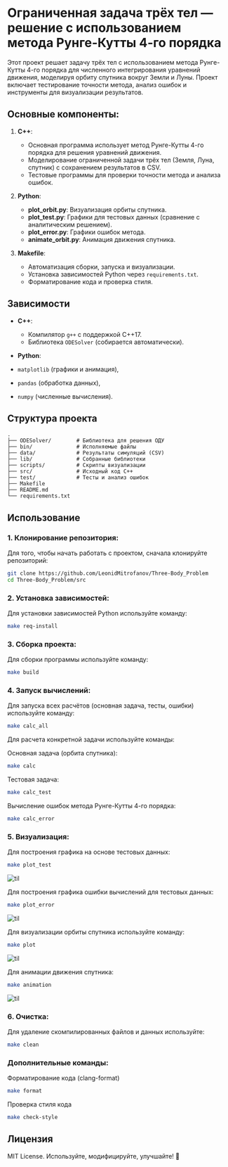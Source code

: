 # Ограниченная задача трёх тел — решение с использованием метода Рунге-Кутты 4-го порядка

Этот проект решает задачу трёх тел с использованием метода Рунге-Кутты 4-го порядка для численного интегрирования уравнений движения, моделируя орбиту спутника вокруг Земли и Луны. Проект включает тестирование точности метода, анализ ошибок и инструменты для визуализации результатов.

## Основные компоненты:

1. **C++**:
   - Основная программа использует метод Рунге-Кутты 4-го порядка для решения уравнений движения.
   - Моделирование ограниченной задачи трёх тел (Земля, Луна, спутник) с сохранением результатов в CSV.
   - Тестовые программы для проверки точности метода и анализа ошибок.

2. **Python**:
   - **plot_orbit.py**: Визуализация орбиты спутника.
   - **plot_test.py**: Графики для тестовых данных (сравнение с аналитическим решением).
   - **plot_error.py**: Графики ошибок метода.
   - **animate_orbit.py**: Анимация движения спутника.

3. **Makefile**:
   - Автоматизация сборки, запуска и визуализации.
   - Установка зависимостей Python через `requirements.txt`.
   - Форматирование кода и проверка стиля.

## Зависимости

- **C++**:
  - Компилятор `g++` с поддержкой C++17.
  - Библиотека `ODESolver` (собирается автоматически).

- **Python**:
 - `matplotlib` (графики и анимация),
 - `pandas` (обработка данных),
 - `numpy` (численные вычисления).

## Структура проекта

```
.
├── ODESolver/        # Библиотека для решения ОДУ
├── bin/              # Исполняемые файлы
├── data/             # Результаты симуляций (CSV)
├── lib/              # Собранные библиотеки
├── scripts/          # Скрипты визуализации
├── src/              # Исходный код C++
├── test/             # Тесты и анализ ошибок
├── Makefile
├── README.md
└── requirements.txt
```

## Использование

### 1. Клонирование репозитория:
Для того, чтобы начать работать с проектом, сначала клонируйте репозиторий:
```bash
git clone https://github.com/LeonidMitrofanov/Three-Body_Problem
cd Three-Body_Problem/src
```

### 2. Установка зависимостей:
Для установки зависимостей Python используйте команду:
```bash
make req-install
```

### 3. Сборка проекта:
Для сборки программы используйте команду:
```bash
make build
```

### 4. Запуск вычислений:
Для запуска всех расчётов (основная задача, тесты, ошибки) используйте команду:
```bash
make calc_all
```
Для расчета конкретной задачи используйте команды:

Основная задача (орбита спутника):
```bash
make calc
```
Тестовая задача:
```bash
make calc_test
```
Вычисление ошибок метода Рунге-Кутты 4-го порядка:
```bash
make calc_error
```
### 5. Визуализация:
Для построения графика на основе тестовых данных:
```bash
make plot_test
```
![til](./materials/test_plot.png)

Для построения графика ошибки вычислений для тестовых данных:
```bash
make plot_error
```
![til](./materials/error_plot.png)

Для визуализации орбиты спутника используйте команду:
```bash
make plot
```
![til](./materials/orbit_plot.png)

Для анимации движения спутника:
```bash
make animation
```
![til](./materials/orbit_animation.gif)


### 6. Очистка:
Для удаление скомпилированных файлов и данных используйте:
```bash
make clean
```

### Дополнительные команды:
Форматирование кода (clang-format)
```bash
make format
```
Проверка стиля кода
```bash
make check-style
```

## Лицензия  
MIT License. Используйте, модифицируйте, улучшайте! 🚀
